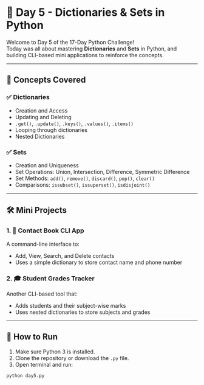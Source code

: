# 🚀 Day 5 - Dictionaries & Sets in Python

Welcome to Day 5 of the 17-Day Python Challenge!  
Today was all about mastering **Dictionaries** and **Sets** in Python, and building CLI-based mini applications to reinforce the concepts.

---

## 📘 Concepts Covered

### ✅ Dictionaries
- Creation and Access
- Updating and Deleting
- `.get()`, `.update()`, `.keys()`, `.values()`, `.items()`
- Looping through dictionaries
- Nested Dictionaries

### ✅ Sets
- Creation and Uniqueness
- Set Operations: Union, Intersection, Difference, Symmetric Difference
- Set Methods: `add()`, `remove()`, `discard()`, `pop()`, `clear()`
- Comparisons: `issubset()`, `issuperset()`, `isdisjoint()`

---

## 🛠️ Mini Projects

### 1. 📇 Contact Book CLI App
A command-line interface to:
- Add, View, Search, and Delete contacts
- Uses a simple dictionary to store contact name and phone number

### 2. 🎓 Student Grades Tracker
Another CLI-based tool that:
- Adds students and their subject-wise marks
- Uses nested dictionaries to store subjects and grades

---

## 🧰 How to Run

1. Make sure Python 3 is installed.
2. Clone the repository or download the `.py` file.
3. Open terminal and run:

```bash
python day5.py
